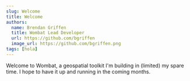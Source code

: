 ```yaml
---
slug: Welcome
title: Welcome
authors:
  name: Brendan Griffen
  title: Wombat Lead Developer
  url: https://github.com/bgriffen
  image_url: https://github.com/bgriffen.png
tags: [hola]
---
```


Welcome to Wombat, a geospatial toolkit I'm building in (limited) my spare time. I hope to have it up and running in the coming months.